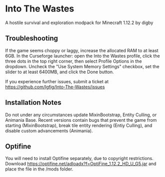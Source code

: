 # Into The Wastes
A hostile survival and exploration modpack for Minecraft 1.12.2
by digby

## Troubleshooting
If the game seems choppy or laggy, increase the allocated RAM to at least 6GB. In the Curseforge launcher: open the Into the Wastes profile, click the three dots in the top right corner, then select Profile Options in the dropdown. Uncheck the "Use System Memory Settings" checkbox, set the slider to at least 6400MB, and click the Done button.

If you experience further issues, submit a ticket at https://github.com/Igfig/Into-The-Wastes/issues

## Installation Notes
Do not under any circumstances update MixinBootstrap, Entity Culling, or Animania Base. Recent versions contain bugs that prevent the game from starting (MixinBootstrap), break tile entity rendering (Entiy Culling), and disable custom advancements (Animania).

## Optifine
You will need to install Optifine separately, due to copyright restrictions. Download https://optifine.net/adloadx?f=OptiFine_1.12.2_HD_U_G5.jar and place the file in the /mods folder.